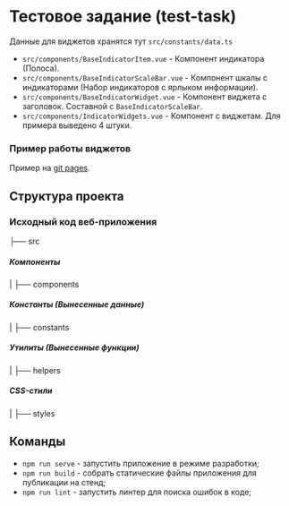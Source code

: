 # Тестовое задание (test-task)

Данные для виджетов хранятся тут `src/constants/data.ts`

- `src/components/BaseIndicatorItem.vue` - Компонент индикатора (Полоса).
- `src/components/BaseIndicatorScaleBar.vue` - Компонент шкалы с индикаторами (Набор индикаторов с ярлыком информации).
- `src/components/BaseIndicatorWidget.vue` - Компонент виджета с заголовок. Составной с `BaseIndicatorScaleBar`.
- `src/components/IndicatorWidgets.vue` - Компонент с виджетам. Для примера выведено 4 штуки.

### Пример работы виджетов

Пример на [git pages](https://ilya-chernyshev.github.io/test-task/).

## Структура проекта
### Исходный код веб-приложения
├── src
   ##### Компоненты
|  ├── components
   ##### Константы (Вынесенные данные) 
|  ├── constants
   ##### Утилиты (Вынесенные функции)
|  ├── helpers
   ##### CSS-стили
|  ├── styles

## Команды

- `npm run serve` - запустить приложение в режиме разработки;
- `npm run build` - собрать статические файлы приложения для публикации на стенд;
- `npm run lint` - запустить линтер для поиска ошибок в коде;